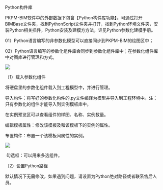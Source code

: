 Python构件库
<br/>

PKPM-BIM软件中的外部数据下包含【Python构件库功能】，可通过打开BIMBase文件夹，找到PythonScript文件夹并打开，找到Python环境文件夹，安装Python相关插件，Python安装及建模方方法，详见Python参数化建模手册。

01）Python语言编写的非参数化模型可以直接同步到PKPM-BIM的绘图区中；

02）Python语言编写的参数化组件库会同步到参数化组件库中；在参数化组件库中对图库进行管理和方式。

![](file:///C:\Users\pkpm\AppData\Local\Temp\ksohtml8136\wps248.jpg)

（1）载入参数化组件

将硬盘里的参数化组件载入到工程模型中，并进行管理。

导入构件：将写好的参数化构件的.py文件编译为模型并导入到工程环境中。注：只有参数化的组件才能导入到实例模板库中。

在实例预览区可以查看组件的样图、名称、实例数量。

编辑模板属性：修改该模板及和该模板下的实例的属性。

布置构件：布置一个该模板同属性的实例。

![](file:///C:\Users\pkpm\AppData\Local\Temp\ksohtml8136\wps249.jpg)

 勾选框：可以用来多选组件。

（2）设置Python路径

默认情况下无需修改，如果遇到问题，请设置为Python绝对路径或者联系售后人员。